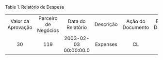 <div id="d543956e1" class="table">

<div class="table-title">

Table 1. Relatório de
Despesa

</div>

<div class="table-contents">

|                    |                      |                       |           |                   |                     |                     |          |                |         |            |                 |                      |
| :----------------: | :------------------: | :-------------------: | :-------: | :---------------: | :-----------------: | :-----------------: | :------: | :------------: | :-----: | :--------: | :-------------: | :------------------: |
| Valor da Aprovação | Parceiro de Negócios |   Data do Relatório   | Descrição | Ação do Documento | Estado do Documento | Número do Documento | Aprovado | Lista de Preço | Armazém | Processado | Processar Agora | Relatório de Despesa |
|         30         |         119          | 2003-02-03 00:00:00.0 | Expenses  |        CL         |         CO          |      10000000       |  false   |      101       |   103   |    true    |      false      |         100          |

</div>

</div>
